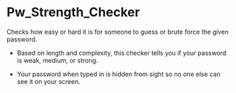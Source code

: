 # Pw_Strength_Checker
Checks how easy or hard it is for someone to guess or brute force the given password.

- Based on length and complexity, this checker tells you if your password is weak, medium, or strong.

- Your password when typed in is hidden from sight so no one else can see it on your screen.

